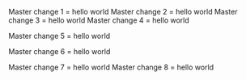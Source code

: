 Master change 1 = hello world
Master change 2 = hello world
Master change 3 = hello world
Master change 4 = hello world















Master change 5 = hello world

Master change 6 = hello world


Master change 7 = hello world
Master change 8 = hello world



